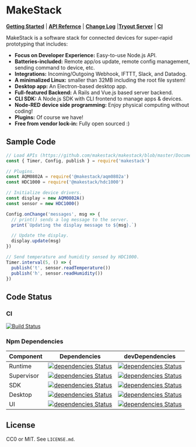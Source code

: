 MakeStack
=========

**[Getting Started](https://github.com/makestack/makestack/blob/master/Documentation/quickstart.md)** | **[API Refernce](https://github.com/makestack/makestack/blob/master/Documentation/api.md)** | **[Change Log](https://github.com/makestack/makestack/blob/master/Documentation/changelog.md)** |**[Tryout Server](https://try-makestack.herokuapp.com/)** | **[CI](https://travis-ci.org/makestack/makestack)**

MakeStack is a software stack for connected devices for super-rapid prototyping that includes:

- **Focus on Developer Experience:** Easy-to-use Node.js API.
- **Batteries-included:** Remote app/os update, remote config management, sending command to device, etc.
- **Integrations:** Incoming/Outgoing Webhook, IFTTT, Slack, and Datadog.
- **A minimalized Linux:** smaller than 32MB including the root file system!
- **Desktop app:** An Electron-based desktop app.
- **Full-featured Backend:** A Rails and Vue.js based server backend.
- **CLI SDK:** A Node.js SDK with CLI frontend to manage apps & devices.
- **Node-RED device side programming:** Enjoy physical computing without coding!
- **Plugins:** Of course we have!
- **Free from vendor lock-in:** Fully open sourced :)

Sample Code
-----------

```javascript
// Load APIs (https://github.com/makestack/makestack/blob/master/Documentation/api.md)
const { Timer, Config, publish } = require('makestack')

// Plugins.
const AQM0802A = require('@makestack/aqm0802a')
const HDC1000 = require('@makestack/hdc1000')

// Initialize device drivers.
const display = new AQM0802A()
const sensor = new HDC1000()

Config.onChange('messages', msg => {
  // print() sends a log message to the server.
  print(`Updating the display message to ${msg}.`)

  // Update the display.
  display.update(msg)
})

// Send temperature and humidity sensed by HDC1000.
Timer.interval(5, () => {
  publish('t', sensor.readTemperature())
  publish('h', sensor.readHumidity())
})
```

Code Status
-----------

### CI
[![Build Status](https://travis-ci.org/makestack/makestack.svg?branch=master)](https://travis-ci.org/makestack/makestack)

### Npm Dependencies

| Component | Dependencies | devDependencies |
| ---- | ---- | ---- |
| Runtime | [![dependencies Status](https://david-dm.org/makestack/makestack/status.svg?path=runtime)](https://david-dm.org/makestack/makestack?path=runtime) |[![dependencies Status](https://david-dm.org/makestack/makestack/status.svg?path=runtime&type=dev)](https://david-dm.org/makestack/makestack?path=runtime&type=dev) |
| Supervisor | [![dependencies Status](https://david-dm.org/makestack/makestack/status.svg?path=supervisor)](https://david-dm.org/makestack/makestack?path=supervisor) |[![dependencies Status](https://david-dm.org/makestack/makestack/status.svg?path=supervisor&type=dev)](https://david-dm.org/makestack/makestack?path=supervisor&type=dev) |
| SDK | [![dependencies Status](https://david-dm.org/makestack/makestack/status.svg?path=sdk)](https://david-dm.org/makestack/makestack?path=sdk) |[![dependencies Status](https://david-dm.org/makestack/makestack/status.svg?path=sdk&type=dev)](https://david-dm.org/makestack/makestack?path=sdk&type=dev) |
| Desktop | [![dependencies Status](https://david-dm.org/makestack/makestack/status.svg?path=desktop)](https://david-dm.org/makestack/makestack?path=desktop) |[![dependencies Status](https://david-dm.org/makestack/makestack/status.svg?path=desktop&type=dev)](https://david-dm.org/makestack/makestack?path=desktop&type=dev) |
| UI | [![dependencies Status](https://david-dm.org/makestack/makestack/status.svg?path=ui)](https://david-dm.org/makestack/makestack?path=ui) |[![dependencies Status](https://david-dm.org/makestack/makestack/status.svg?path=ui&type=dev)](https://david-dm.org/makestack/makestack?path=ui&type=dev) |


License
-------
CC0 or MIT. See `LICENSE.md`.
